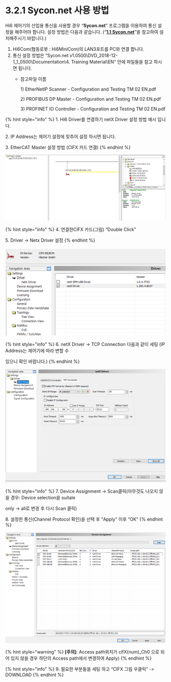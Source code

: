 # 3.2.1 Sycon.net 사용 방법

Hi6 제어기의 산업용 통신을 사용할 경우 “**Sycon.net**” 프로그램을 이용하여 통신 설정을 해주어야 합니다. 설정 방법은 다음과 같습니다. (“[**1.1 Sycon.net**](../../1-install-program/1-1-sycon-net.md)”을 참고하여 설치해주시기 바랍니다.)

1. Hi6Com(협동로봇 : Hi6MiniCom)의 LAN3포트를 PC와 연결 합니다.
2. 통신 설정 방법은 “Sycon.net v1.0500\DVD\_2018-12-1\_1\_0500\Documentation\4. Training Material\EN” 안에 파일들을 참고 하시면 됩니다.
   *   참고파일 이름

       1\) EtherNetIP Scanner - Configuration and Testing TM 02 EN.pdf

       2\) PROFIBUS DP Master - Configuration and Testing TM 02 EN.pdf

       3\) PROFINET IO Controller - Configuration and Testing TM 02 EN.pdf

{% hint style="info" %}
1\.      Hi6 Driver를 연결하기 netX Driver 설정 방법 예시 입니다.

2\.      IP Address는 제어기 설정에 맞추어 설정 하시면 됩니다.

3\.      EtherCAT Master 설정 방법 (CIFX 카드 연결)
{% endhint %}

![](<../../_assets/image (6).png>)

{% hint style="info" %}
4\.      연결한CIFX 카드(그림) “Double Click”

5\.      Driver -> Netx Driver 설정
{% endhint %}

![](<../../_assets/image (13).png>)

{% hint style="info" %}
6\.      netX Driver -> TCP Connection 다음과 같이 세팅 (IP Address는 제어기에 따라 변할 수&#x20;

&#x20;        있으니 확인 바랍니다.)
{% endhint %}

![](<../../_assets/image (19).png>)

{% hint style="info" %}
7\.      Device Assignment -> Scan클릭(아무것도 나오지 않을 경우: Device selection을 suitale&#x20;

&#x20;        only -> all로 변경 후 다시 Scan 클릭)

8\.      설정한 통신(Channel Protocol 확인)을 선택 후 “Apply” 이후 “OK”
{% endhint %}

![](<../../_assets/image (2).png>)

{% hint style="warning" %}
**\[주의]**: Access path위치가 cifX(num)\_Ch0 으로 되어 있지 않을 경우 하단의 Access path에서 변경하여 Apply)
{% endhint %}

{% hint style="info" %}
9\.      필요한 부분들을 세팅 하고 “CIFX 그림 우클릭” -> DOWNLOAD
{% endhint %}
